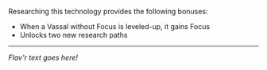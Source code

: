 Researching this technology provides the following bonuses:
* When a Vassal without Focus is leveled-up, it gains Focus
* Unlocks two new research paths

---

_Flav'r text goes here!_

